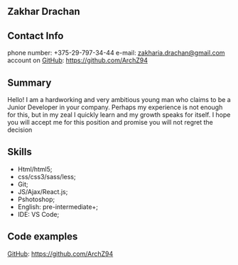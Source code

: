 ## Zakhar Drachan

## Contact Info

phone number: +375-29-797-34-44
e-mail: zakharia.drachan@gmail.com
account on [GitHub](http://github.com): https://github.com/ArchZ94

## Summary 

Hello! I am a hardworking and very ambitious young man who claims to be a Junior Developer in your company. Perhaps my experience is not enough for this, but in my zeal I quickly learn and my growth speaks for itself. I hope you will accept me for this position and promise you will not regret the decision

## Skills

* Html/html5;
* css/css3/sass/less;
* Git;
* JS/Ajax/React.js;
* Pshotoshop;
* English: pre-intermediate+;
* IDE: VS Code;

## Code examples

[GitHub](http://github.com): https://github.com/ArchZ94



